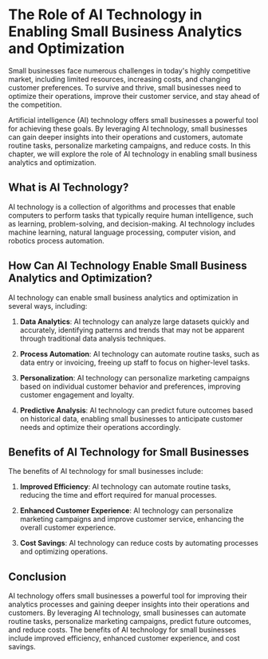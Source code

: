 The Role of AI Technology in Enabling Small Business Analytics and Optimization
========================================================================================================

Small businesses face numerous challenges in today's highly competitive market, including limited resources, increasing costs, and changing customer preferences. To survive and thrive, small businesses need to optimize their operations, improve their customer service, and stay ahead of the competition.

Artificial intelligence (AI) technology offers small businesses a powerful tool for achieving these goals. By leveraging AI technology, small businesses can gain deeper insights into their operations and customers, automate routine tasks, personalize marketing campaigns, and reduce costs. In this chapter, we will explore the role of AI technology in enabling small business analytics and optimization.

What is AI Technology?
----------------------

AI technology is a collection of algorithms and processes that enable computers to perform tasks that typically require human intelligence, such as learning, problem-solving, and decision-making. AI technology includes machine learning, natural language processing, computer vision, and robotics process automation.

How Can AI Technology Enable Small Business Analytics and Optimization?
-----------------------------------------------------------------------

AI technology can enable small business analytics and optimization in several ways, including:

1. **Data Analytics**: AI technology can analyze large datasets quickly and accurately, identifying patterns and trends that may not be apparent through traditional data analysis techniques.

2. **Process Automation**: AI technology can automate routine tasks, such as data entry or invoicing, freeing up staff to focus on higher-level tasks.

3. **Personalization**: AI technology can personalize marketing campaigns based on individual customer behavior and preferences, improving customer engagement and loyalty.

4. **Predictive Analysis**: AI technology can predict future outcomes based on historical data, enabling small businesses to anticipate customer needs and optimize their operations accordingly.

Benefits of AI Technology for Small Businesses
----------------------------------------------

The benefits of AI technology for small businesses include:

1. **Improved Efficiency**: AI technology can automate routine tasks, reducing the time and effort required for manual processes.

2. **Enhanced Customer Experience**: AI technology can personalize marketing campaigns and improve customer service, enhancing the overall customer experience.

3. **Cost Savings**: AI technology can reduce costs by automating processes and optimizing operations.

Conclusion
----------

AI technology offers small businesses a powerful tool for improving their analytics processes and gaining deeper insights into their operations and customers. By leveraging AI technology, small businesses can automate routine tasks, personalize marketing campaigns, predict future outcomes, and reduce costs. The benefits of AI technology for small businesses include improved efficiency, enhanced customer experience, and cost savings.

